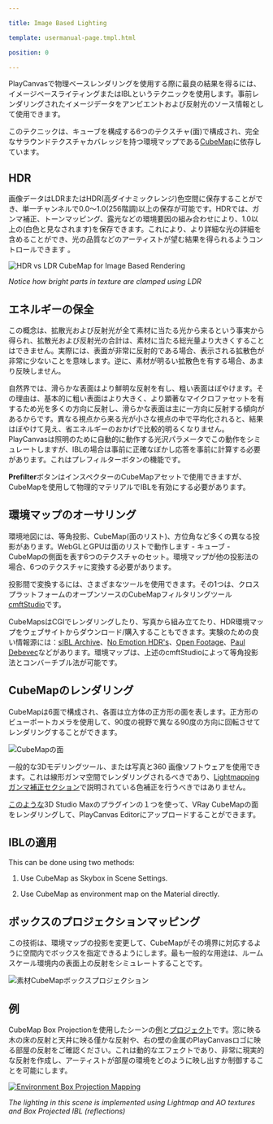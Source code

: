 ---
title: Image Based Lighting
template: usermanual-page.tmpl.html
position: 0
---

PlayCanvasで物理ベースレンダリングを使用する際に最良の結果を得るには、イメージベースライティングまたはIBLというテクニックを使用します。事前レンダリングされたイメージデータをアンビエントおよび反射光のソース情報として使用できます。

このテクニックは、キューブを構成する6つのテクスチャ(面)で構成され、完全なサラウンドテクスチャカバレッジを持つ環境マップである[CubeMap][3]に依存しています。

## HDR

画像データはLDRまたはHDR(高ダイナミックレンジ)色空間に保存することができ、単一チャンネルで0.0〜1.0(256階調)以上の保存が可能です。HDRでは、ガンマ補正、トーンマッピング、露光などの環境要因の組み合わせにより、1.0以上の(白色と見なされます)を保存できます。これにより、より詳細な光の詳細を含めることができ、光の品質などのアーティストが望む結果を得られるようコントロールできます 。

![HDR vs LDR CubeMap for Image Based Rendering][9]
*Notice how bright parts in texture are clamped using LDR*

## エネルギーの保全

この概念は、拡散光および反射光が全て素材に当たる光から来るという事実から得られ、拡散光および反射光の合計は、素材に当たる総光量より大きくすることはできません。実際には、表面が非常に反射的である場合、表示される拡散色が非常に少ないことを意味します。逆に、素材が明るい拡散色を有する場合、あまり反映しません。

自然界では、滑らかな表面はより鮮明な反射を有し、粗い表面はぼやけます。その理由は、基本的に粗い表面はより大きく、より顕著なマイクロファセットを有するため光を多くの方向に反射し、滑らかな表面は主に一方向に反射する傾向があるからです。異なる視点から来る光が小さな視点の中で平均化されると、結果はぼやけて見え、省エネルギーのおかげで比較的明るくなりません。PlayCanvasは照明のために自動的に動作する光沢パラメータでこの動作をシミュレートしますが、IBLの場合は事前に正確なぼかし応答を事前に計算する必要があります。これはプレフィルターボタンの機能です。

**Prefilter**ボタンはインスペクターのCubeMapアセットで使用できますが、CubeMapを使用して物理的マテリアルでIBLを有効にする必要があります。

## 環境マップのオーサリング

環境地図には、等角投影、CubeMap(面のリスト)、方位角など多くの異なる投影があります。WebGLとGPUは面のリストで動作します - キューブ - CubeMapの側面を表す6つのテクスチャのセット。環境マップが他の投影法の場合、6つのテクスチャに変換する必要があります。

投影間で変換するには、さまざまなツールを使用できます。その1つは、クロスプラットフォームのオープンソースのCubeMapフィルタリングツール[cmftStudio][0]です。

CubeMapsはCGIでレンダリングしたり、写真から組み立てたり、HDR環境マップをウェブサイトからダウンロード/購入することもできます。実験のための良い情報源には：[sIBL Archive][6]、[No Emotion HDR's][10]、[Open Footage][11]、[Paul Debevec][12]などがあります。環境マップは、上述のcmftStudioによって等角投影法とコンバーチブル法が可能です。

## CubeMapのレンダリング

CubeMapは6面で構成され、各面は立方体の正方形の面を表します。正方形のビューポートカメラを使用して、90度の視野で異なる90度の方向に回転させてレンダリングすることができます。

![CubeMapの面][13]

一般的な3Dモデリングツール、または写真と360 画像ソフトウェアを使用できます。これは線形ガンマ空間でレンダリングされるべきであり、[Lightmapping ガンマ補正セクション][1]で説明されている色補正を行うべきではありません。

[このような][2]3D Studio Maxのプラグインの１つを使って、VRay CubeMapの面をレンダリングして、PlayCanvas Editorにアップロードすることができます。

## IBLの適用

This can be done using two methods:
1. Use CubeMap as Skybox in Scene Settings.
2. Use CubeMap as environment map on the Material directly.

## ボックスのプロジェクションマッピング

この技術は、環境マップの投影を変更して、CubeMapがその境界に対応するように空間内でボックスを指定できるようにします。最も一般的な用途は、ルームスケール環境内の表面上の反射をシミュレートすることです。

![素材CubeMapボックスプロジェクション][4]

## 例

CubeMap Box Projectionを使用したシーンの[例][7]と[プロジェクト][8]です。窓に映る木の床の反射と天井に映る僅かな反射や、右の壁の金属のPlayCanvasロゴに映る部屋の反射をご確認ください。これは動的なエフェクトであり、非常に現実的な反射を作成し、アーティストが部屋の環境をどのように映し出すか制御することを可能にします。

[![Environment Box Projection Mapping][5]][7]
*The lighting in this scene is implemented using Lightmap and AO textures and Box Projected IBL (reflections)*

[0]: https://github.com/dariomanesku/cmftStudio
[1]: /user-manual/graphics/lighting/lightmapping/#gamma-correction
[2]: http://www.scriptspot.com/3ds-max/scripts/vray-cubemap-generator-for-unity
[3]: /user-manual/assets/cubemaps/
[4]: /images/user-manual/graphics/physical-rendering/cubemap-box-projection.png
[5]: /images/user-manual/lighting/lightmaps/playcanvas-lightmapping-scene.jpg
[6]: http://www.hdrlabs.com/sibl/archive.html
[7]: https://playcanv.as/p/zdkARz26/
[8]: https://playcanvas.com/project/446587/overview/archviz-example
[9]: /images/user-manual/graphics/physical-rendering/ibl-hdr-ldr.jpg
[10]: http://noemotionhdrs.net/
[11]: http://www.openfootage.net/?tag=hdri
[12]: http://www.pauldebevec.com/Probes/
[13]: /images/user-manual/graphics/physical-rendering/cubemap-faces.jpg


